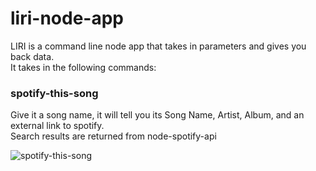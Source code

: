 # liri-node-app

LIRI is a command line node app that takes in parameters and gives you back data. \
It takes in the following commands:

### spotify-this-song ###

Give it a song name, it will tell you its Song Name, Artist, Album, and an external link to spotify. \
Search results are returned from node-spotify-api

![spotify-this-song](https://user-images.githubusercontent.com/52692899/67827748-2a179780-fa8e-11e9-9eb9-20834cd765de.gif)
